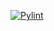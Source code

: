 [![Pylint](https://github.com/ghost-2362003/Knowledge-Explorer/actions/workflows/pylint.yml/badge.svg)](https://github.com/ghost-2362003/Knowledge-Explorer/actions/workflows/pylint.yml)
